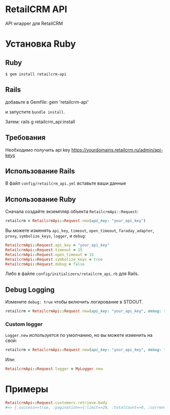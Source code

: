 # RetailCRM API

API wrapper для RetailCRM

# Установка Ruby

## Ruby
    $ gem install retailcrm-api
## Rails
добавьте в Gemfile:
    gem 'retailcrm-api'

и запустите `bundle install`.

Затем:
    rails g retailcrm_api:install
## Требования

Необходимо получить api key https://yourdomains.retailcrm.ru/admin/api-keys

## Использование Rails

В файл `config/retailcrm_api.yml` вставьте ваши данные

## Использование Ruby

Сначала создайте экземпляр объекта `RetailcrmApi::Request`:

```ruby
retailcrm = RetailcrmApi::Request.new(api_key: "your_api_key")
```

Вы можете изменять `api_key`, `timeout`, `open_timeout`, `faraday_adapter`, `proxy`, `symbolize_keys`, `logger`, и `debug`:

```ruby
RetailcrmApi::Request.api_key = "your_api_key"
RetailcrmApi::Request.timeout = 15
RetailcrmApi::Request.open_timeout = 15
RetailcrmApi::Request.symbolize_keys = true
RetailcrmApi::Request.debug = false
```

Либо в файле `config/initializers/retailcrm_api.rb` для Rails.

## Debug Logging

Измените `debug: true` чтобы включить логирование в STDOUT.

```ruby
retailcrm = RetailcrmApi::Request.new(api_key: "your_api_key", debug: true)
```

### Custom logger

`Logger.new` используется по умолчанию, но вы можете изменить на свой:

```ruby
retailcrm = RetailcrmApi::Request.new(api_key: "your_api_key", debug: true, logger: MyLogger.new)
```

Или:

```ruby
RetailcrmApi::Request.logger = MyLogger.new
```

# Примеры

```ruby
RetailcrmApi::Request.customers.retrieve.body
#=> {:success=>true, :pagination=>{:limit=>20, :totalCount=>0, :currentPage=>1, :totalPageCount=>0}, :customers=>[]} 
```